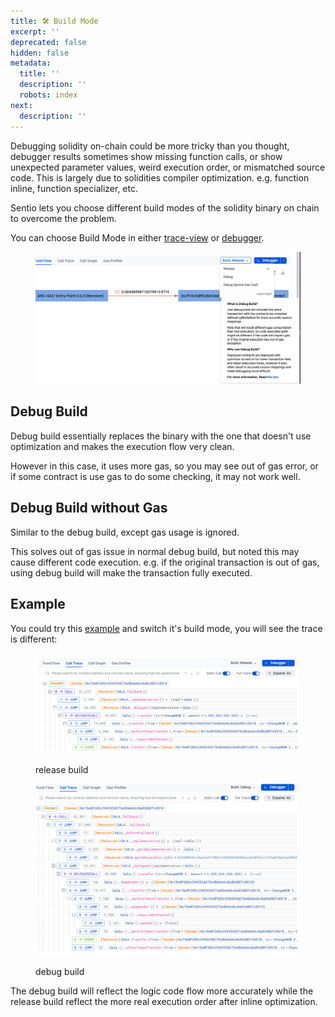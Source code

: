 ```yaml
---
title: 🛠️ Build Mode
excerpt: ''
deprecated: false
hidden: false
metadata:
  title: ''
  description: ''
  robots: index
next:
  description: ''
---
```

Debugging solidity on-chain could be more tricky than you thought, debugger results sometimes show missing function calls, or show unexpected parameter values, weird execution order, or mismatched source code. This is largely due to solidities compiler optimization. e.g. function inline, function specializer, etc.

Sentio lets you choose different build modes of the solidity binary on chain to overcome the problem.

You can choose Build Mode in either [trace-view](trace-view "mention") or [debugger](debugger/ "mention"). 

<figure>
  <img src="https://raw.githubusercontent.com/sentioxyz/docs/v1.0/.gitbook/assets/image (40).png" alt="">
  <figcaption></figcaption>
</figure>

## Debug Build

Debug build essentially replaces the binary with the one that doesn't use optimization and makes the execution flow very clean. 

However in this case, it uses more gas, so you may see out of gas error, or if some contract is use gas to do some checking, it may not work well.

## Debug Build without Gas

Similar to the debug build, except gas usage is ignored. 

This solves out of gas issue in normal debug build, but noted this may cause different code execution. e.g. if the original transaction is out of gas, using debug build will make the transaction fully executed.

## Example

You could try this [example](https://app.sentio.xyz/tx/1/0x6585fd39cd22ad2c558855403dc367462b48cd48b56431424138dc9df8227853) and switch it's build mode, you will see the trace is different:

<figure>
  <img src="https://raw.githubusercontent.com/sentioxyz/docs/v1.0/.gitbook/assets/image (1) (1) (1) (1) (1).png" alt="">
  <figcaption>
    <p>release build</p>
  </figcaption>
</figure>

<figure>
  <img src="https://raw.githubusercontent.com/sentioxyz/docs/v1.0/.gitbook/assets/image (3).png" alt="">
  <figcaption>
    <p>debug build</p>
  </figcaption>
</figure>

The debug build will reflect the logic code flow more accurately while the release build reflect the more real execution order after inline optimization.